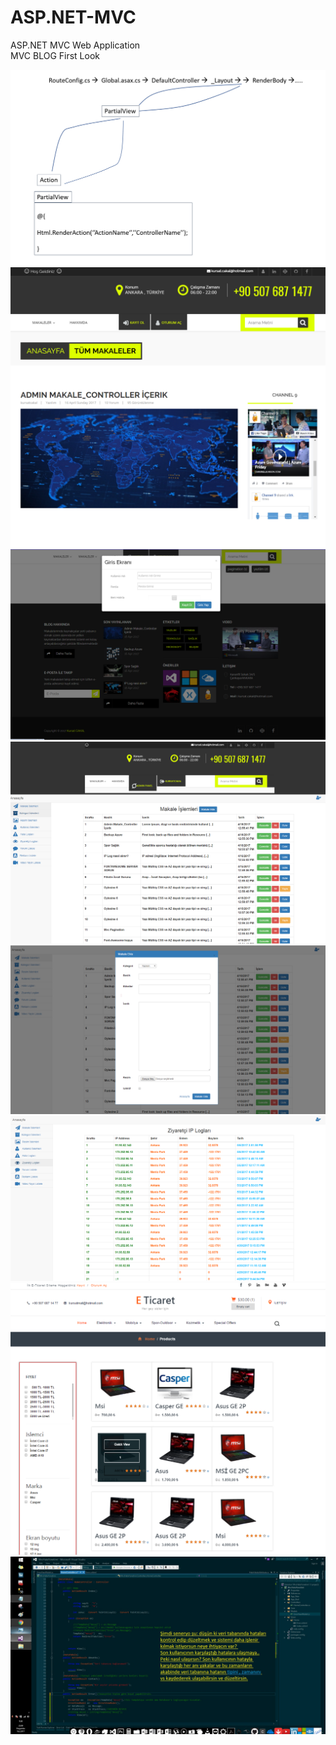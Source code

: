 # ASP.NET-MVC
ASP.NET MVC Web Application 
<br/>
MVC BLOG First Look


![alt text](https://raw.githubusercontent.com/KursatCAKAL/ASP.NET-MVC/master/MVC_Natural_Working_Process.png)
![alt text](https://github.com/KursatCAKAL/ASP.NET-MVC/blob/master/BLOG_1.png)
![alt text](https://github.com/KursatCAKAL/ASP.NET-MVC/blob/master/BLOG_2.png)
![alt text](https://github.com/KursatCAKAL/ASP.NET-MVC/blob/master/BLOG_3.png)
![alt text](https://github.com/KursatCAKAL/ASP.NET-MVC/blob/master/BLOG_4.png)
![alt text](https://github.com/KursatCAKAL/ASP.NET-MVC/blob/master/BLOG_5.png)
![alt text](https://github.com/KursatCAKAL/ASP.NET-Web-Forms/blob/master/E-Commerce-Vol-2.png)
![alt text](https://github.com/KursatCAKAL/ASP.NET-MVC/blob/master/MVC_HataYakalama.jpg)
